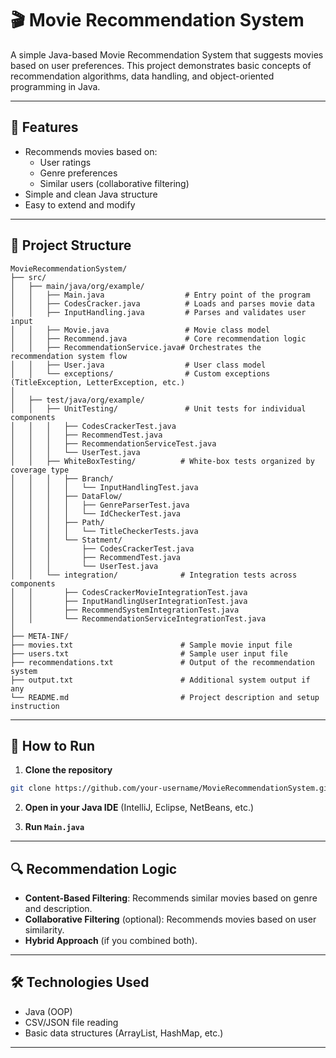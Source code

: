 
# 🎬 Movie Recommendation System

A simple Java-based Movie Recommendation System that suggests movies based on user preferences. This project demonstrates basic concepts of recommendation algorithms, data handling, and object-oriented programming in Java.

---

## 📌 Features

- Recommends movies based on:
  - User ratings
  - Genre preferences
  - Similar users (collaborative filtering)
- Simple and clean Java structure
- Easy to extend and modify

---

## 📂 Project Structure

```
MovieRecommendationSystem/
├── src/
│   ├── main/java/org/example/
│   │   ├── Main.java                  # Entry point of the program
│   │   ├── CodesCracker.java          # Loads and parses movie data
│   │   ├── InputHandling.java         # Parses and validates user input
│   │   ├── Movie.java                 # Movie class model
│   │   ├── Recommend.java             # Core recommendation logic
│   │   ├── RecommendationService.java# Orchestrates the recommendation system flow
│   │   ├── User.java                  # User class model
│   │   └── exceptions/                # Custom exceptions (TitleException, LetterException, etc.)
│
│   ├── test/java/org/example/
│   │   ├── UnitTesting/               # Unit tests for individual components
│   │   │   ├── CodesCrackerTest.java
│   │   │   ├── RecommendTest.java
│   │   │   ├── RecommendationServiceTest.java
│   │   │   └── UserTest.java
│   │   ├── WhiteBoxTesting/          # White-box tests organized by coverage type
│   │   │   ├── Branch/
│   │   │   │   └── InputHandlingTest.java
│   │   │   ├── DataFlow/
│   │   │   │   ├── GenreParserTest.java
│   │   │   │   └── IdCheckerTest.java
│   │   │   ├── Path/
│   │   │   │   └── TitleCheckerTests.java
│   │   │   └── Statment/
│   │   │       ├── CodesCrackerTest.java
│   │   │       ├── RecommendTest.java
│   │   │       └── UserTest.java
│   │   └── integration/              # Integration tests across components
│   │       ├── CodesCrackerMovieIntegrationTest.java
│   │       ├── InputHandlingUserIntegrationTest.java
│   │       ├── RecommendSystemIntegrationTest.java
│   │       └── RecommendationServiceIntegrationTest.java
│
├── META-INF/
├── movies.txt                        # Sample movie input file
├── users.txt                         # Sample user input file
├── recommendations.txt               # Output of the recommendation system
├── output.txt                        # Additional system output if any
└── README.md                         # Project description and setup instruction

```

---

## 🚀 How to Run

1. **Clone the repository**

```bash
git clone https://github.com/your-username/MovieRecommendationSystem.git
```

2. **Open in your Java IDE** (IntelliJ, Eclipse, NetBeans, etc.)

3. **Run `Main.java`**

---

## 🔍 Recommendation Logic

- **Content-Based Filtering**: Recommends similar movies based on genre and description.
- **Collaborative Filtering** (optional): Recommends movies based on user similarity.
- **Hybrid Approach** (if you combined both).

---

## 🛠 Technologies Used

- Java (OOP)
- CSV/JSON file reading
- Basic data structures (ArrayList, HashMap, etc.)

---
